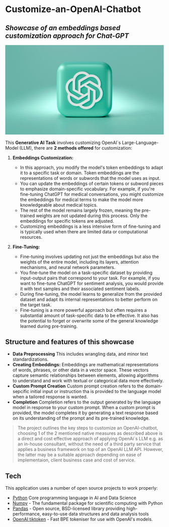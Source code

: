 # Customize-an-OpenAI-Chatbot
## _Showcase of an embeddings based customization approach for Chat-GPT_

![Add flower image here](mariia-shalabaieva-unsplash.jpg)


This **Generative AI Task** involves customizing OpenAI`s Large-Language-Model (LLM), there are **2 methods offered** for customization:

1. **Embeddings Customization:**

    - In this approach, you modify the model's token embeddings to adapt it to a specific task or domain. Token embeddings are the representations of words or subwords that the model uses as input.
    - You can update the embeddings of certain tokens or subword pieces to emphasize domain-specific vocabulary. For example, if you're fine-tuning ChatGPT for medical conversations, you might customize the embeddings for medical terms to make the model more knowledgeable about medical topics.
    - The rest of the model remains largely frozen, meaning the pre-trained weights are not updated during this process. Only the embeddings for specific tokens are adjusted.
    - Customizing embeddings is a less intensive form of fine-tuning and is typically used when there are limited data or computational resources.

2. **Fine-Tuning:**
    - Fine-tuning involves updating not just the embeddings but also the weights of the entire model, including its layers, attention mechanisms, and neural network parameters.
    - You fine-tune the model on a task-specific dataset by providing input-output pairs that correspond to your task. For example, if you want to fine-tune ChatGPT for sentiment analysis, you would provide it with text samples and their associated sentiment labels.
    - During fine-tuning, the model learns to generalize from the provided dataset and adapt its internal representations to better perform on the target task.
    - Fine-tuning is a more powerful approach but often requires a substantial amount of task-specific data to be effective. It also has the potential to forget or overwrite some of the general knowledge learned during pre-training.


## Structure and features of this showcase

- **Data Preprocessing**  This includes wrangling data, and minor text standardizations.
- **Creating Embeddings:** Embeddings are mathematical representations of words, phrases, or other data in a vector space. These vectors capture semantic relationships between elements, allowing algorithms to understand and work with textual or categorical data more effectively.
- **Custom Prompt Creation** Custom prompt creation refers to the domain-sepcific initial input or instruction tha is provided to the language model when a tailored response is wanted.
- **Completion** Completion refers to the output generated by the language model in response to your custom prompt. When a custom prompt is provided, the model completes it by generating a text response based on its understanding of the prompt and its pre-trained knowledge.


> The project outlines the key steps to customize an OpenAI-chatbot, choosing 1 of the 2 mentioned native measures as described above is a direct and cost effective approach of applying OpenAi´s LLM e.g. as an in-house consultant, without the need of a third party service that applies a business framework on top of an OpenAI LLM API. However, the latter may be a suitable approach depending on ease of implementaion, client business case and cost of service. 

## Tech

This application uses a number of open source projects to work properly:

- [Python](https://docs.python.org/3/) Core programming language in AI and Data Science
- [Numpy](https://numpy.org) - The fundamental package for scientific computing with Python
- [Pandas](https://pandas.pydata.org/docs/index.html) - Open source, BSD-licensed library providing high-performance, easy-to-use data structures and data analysis tools
- [OpenAI tiktoken](https://github.com/openai/tiktoken) - Fast BPE tokeniser for use with OpenAI's models.

